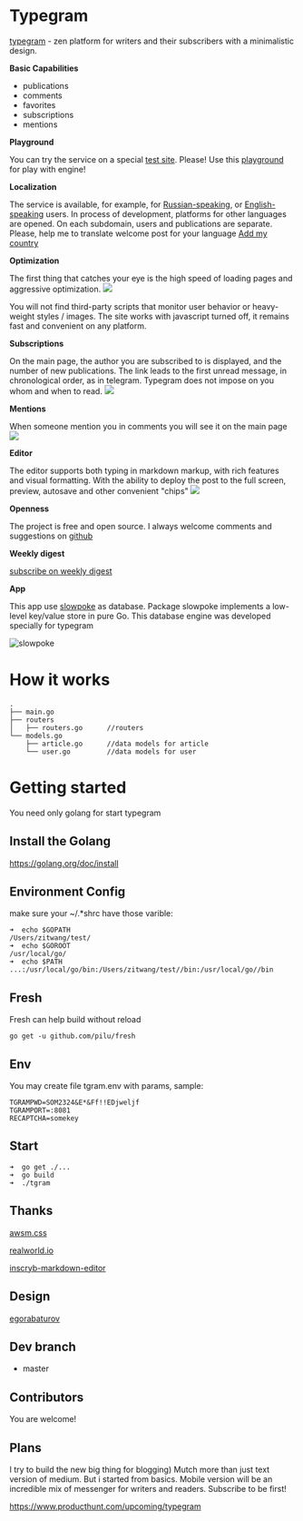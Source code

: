 # Typegram

[typegram](http://tgr.am) - zen platform for writers and their subscribers with a minimalistic design.

**Basic Capabilities**

 - publications
 - comments
 - favorites
 - subscriptions
 - mentions

**Playground**

You can try the service on a special [test site](http://tst.tgr.am/). Please! Use this [playground](http://tst.tgr.am/) for play with engine!

**Localization**

The service is available, for example, for [Russian-speaking](http://ru.tgr.am/), or [English-speaking](http://en.tgr.am/) users. In process of development, platforms for other languages are opened. On each subdomain, users and publications are separate. Please, help me to translate welcome post for your language
[Add my country](https://github.com/recoilme/tgram/issues/43)

**Optimization**

The first thing that catches your eye is the high speed of loading pages and aggressive optimization.
![](https://tst.tgr.am/i/tst/recoilme/17_.png)


You will not find third-party scripts that monitor user behavior or heavy-weight styles / images. The site works with javascript turned off, it remains fast and convenient on any platform.

**Subscriptions**

On the main page, the author you are subscribed to is displayed, and the number of new publications. The link leads to the first unread message, in chronological order, as in telegram. Typegram does not impose on you whom and when to read.
![](https://tst.tgr.am/i/tst/recoilme/23_.png)

**Mentions**

When someone mention you in comments you will see it on the main page
![](https://tst.tgr.am/i/tst/recoilme/22_.png)

**Editor**

The editor supports both typing in markdown markup, with rich features and visual formatting. With the ability to deploy the post to the full screen, preview, autosave and other convenient "chips"
![](https://en.tgr.am/i/en/recoilme/2_.png)

**Openness**

The project is free and open source. I always welcome comments and suggestions on [github](https://github.com/recoilme/tgram)

**Weekly digest**

[subscribe on weekly digest](https://www.producthunt.com/upcoming/typegram)

**App**

This app use [slowpoke](https://github.com/recoilme/slowpoke) as database. Package slowpoke implements a low-level key/value store in pure Go. This database engine was developed specially for typegram

![slowpoke](https://en.tgr.am/i/en/recoilme/3_.png)


# How it works
```
.
├── main.go
├── routers
│   ├── routers.go      //routers
└── models.go
    ├── article.go      //data models for article
    └── user.go         //data models for user

```

# Getting started


You need only golang for start typegram

## Install the Golang
https://golang.org/doc/install
## Environment Config
make sure your ~/.*shrc have those varible:
```
➜  echo $GOPATH
/Users/zitwang/test/
➜  echo $GOROOT
/usr/local/go/
➜  echo $PATH
...:/usr/local/go/bin:/Users/zitwang/test//bin:/usr/local/go//bin
```
## Fresh 

Fresh can help build without reload
```
go get -u github.com/pilu/fresh
```


## Env

You may create file tgram.env with params, sample:
```
TGRAMPWD=SOM2324&E*&Ff!!EDjweljf
TGRAMPORT=:8081
RECAPTCHA=somekey
```


## Start
```
➜  go get ./...
➜  go build
➜  ./tgram
```

## Thanks

[awsm.css](https://github.com/igoradamenko/awsm.css)


[realworld.io](https://realworld.io)


[inscryb-markdown-editor](https://github.com/Inscryb/inscryb-markdown-editor)


## Design

[egorabaturov](https://egorabaturov.com)

## Dev branch

- master

## Contributors

You are welcome!

## Plans


I try to build the new big thing for blogging) Mutch more than just text version of medium. But i started from basics.
Mobile version will be an incredible mix of messenger for writers and readers. Subscribe to be first!

https://www.producthunt.com/upcoming/typegram